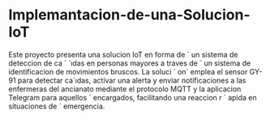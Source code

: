 # Implemantacion-de-una-Solucion-IoT
Este proyecto presenta una solucion IoT en forma de ´
un sistema de deteccion de ca ´ ´ıdas en personas mayores a traves de ´
un sistema de identificacion de movimientos bruscos. La soluci ´ on´
emplea el sensor GY-91 para detectar ca´ıdas, activar una alerta
y enviar notificaciones a las enfermeras del ancianato mediante
el protocolo MQTT y la aplicacion Telegram para aquellos ´
encargados, facilitando una reaccion r ´ apida en situaciones de ´
emergencia.
